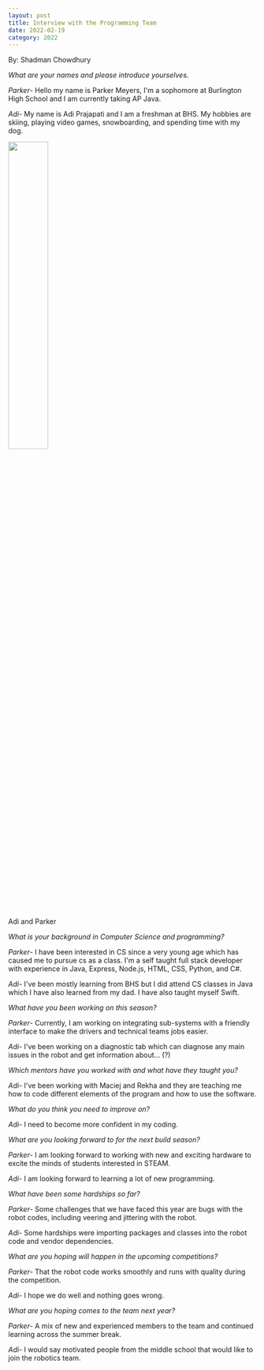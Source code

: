 ```yaml
---
layout: post
title: Interview with the Programming Team
date: 2022-02-19
category: 2022
---
```

By: Shadman Chowdhury

*What are your names and please introduce yourselves.*

_Parker_- Hello my name is Parker Meyers, I'm a sophomore at Burlington High School and I am currently taking AP Java.

_Adi_- My name is Adi Prajapati and I am a freshman at BHS. My hobbies are skiing, playing video games, snowboarding, and spending time with my dog.

<img data-fancybox class="img-responsive" src="{{site.baseurl}}/images/uploads/2022/02/image_67188225-768x576.jpg" width="40%" />
<p class="caption">Adi and Parker</p>

*What is your background in Computer Science and programming?*

_Parker_- I have been interested in CS since a very young age which has caused me to pursue cs as a class. I'm a self taught full stack developer with experience in Java, Express, Node.js, HTML, CSS, Python, and C#. 

_Adi_- I've been mostly learning from BHS but I did attend CS classes in Java which I have also learned from my dad. I have also taught myself Swift. 
 

*What have you been working on this season?*

_Parker_- Currently, I am working on integrating sub-systems with a friendly interface to make the drivers and technical teams jobs easier.

_Adi_- I've been working on a diagnostic tab which can diagnose any main issues in the robot and get information about... (?)
 

*Which mentors have you worked with and what have they taught you?*

_Adi_- I've been working with Maciej and Rekha and they are teaching me how to code different elements of the program and how to use the software. 
 

*What do you think you need to improve on?*

_Adi_- I need to become more confident in my coding.
 

*What are you looking forward to for the next build season?*

_Parker_- I am looking forward to working with new and exciting hardware to excite the minds of students interested in STEAM.

_Adi_- I am looking forward to learning a lot of new programming.
 

*What have been some hardships so far?*

_Parker_- Some challenges that we have faced this year are bugs with the robot codes, including veering and jittering with the robot. 

_Adi_- Some hardships were importing packages and classes into the robot code and vendor dependencies. 


*What are you hoping will happen in the upcoming competitions?*

_Parker_- That the robot code works smoothly and runs with quality during the competition. 

_Adi_- I hope we do well and nothing goes wrong. 
 

*What are you hoping comes to the team next year?*

_Parker_- A mix of new and experienced members to the team and continued learning across the summer break. 

_Adi_- I would say motivated people from the middle school that would like to join the robotics team. 